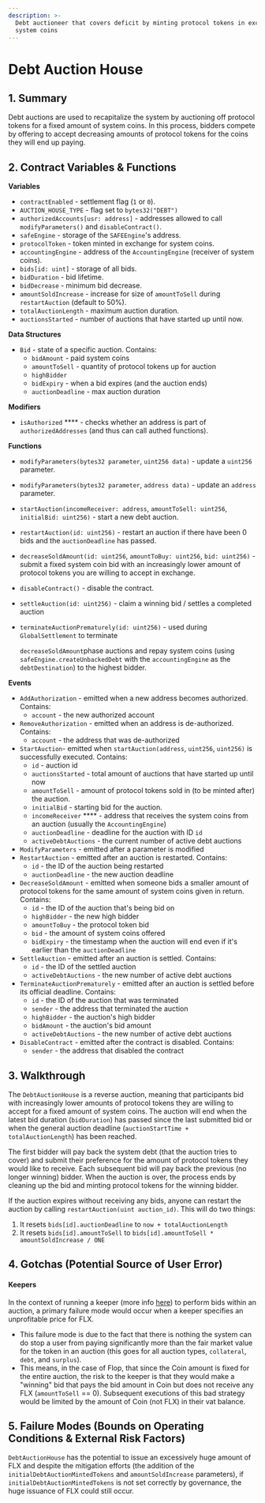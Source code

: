```yaml
---
description: >-
  Debt auctioneer that covers deficit by minting protocol tokens in exchange for
  system coins
---
```


# Debt Auction House

## 1. Summary <a href="#1-introduction-summary" id="1-introduction-summary"></a>

Debt auctions are used to recapitalize the system by auctioning off protocol tokens for a fixed amount of system coins. In this process, bidders compete by offering to accept decreasing amounts of protocol tokens for the coins they will end up paying.

## 2. Contract Variables & Functions <a href="#2-contract-details" id="2-contract-details"></a>

**Variables**

* `contractEnabled` - settlement flag (`1` or `0`).
* `AUCTION_HOUSE_TYPE` - flag set to `bytes32("DEBT")`
* `authorizedAccounts[usr: address]` - addresses allowed to call `modifyParameters()` and `disableContract()`.
* `safeEngine` - storage of the `SAFEEngine`'s address.
* `protocolToken` - token minted in exchange for system coins.
* `accountingEngine` - address of the `AccountingEngine` (receiver of system coins).
* `bids[id: uint]` - storage of all bids.
* `bidDuration` - bid lifetime.
* `bidDecrease` - minimum bid decrease.
* `amountSoldIncrease` - increase for size of `amountToSell` during `restartAuction` (default to 50%).
* `totalAuctionLength` - maximum auction duration.
* `auctionsStarted` - number of auctions that have started up until now.

**Data Structures**

* `Bid` - state of a specific auction. Contains:
  * `bidAmount` - paid system coins
  * `amountToSell` - quantity of protocol tokens up for auction
  * `highBidder`
  * `bidExpiry` - when a bid expires (and the auction ends)
  * `auctionDeadline` - max auction duration

**Modifiers**

* `isAuthorized` **** - checks whether an address is part of `authorizedAddresses` (and thus can call authed functions).

**Functions**

* `modifyParameters(bytes32 parameter`, `uint256 data)` - update a `uint256` parameter.
* `modifyParameters(bytes32 parameter`, `address data)` - update an `address` parameter.
* `startAuction(incomeReceiver: address`, `amountToSell: uint256`, `initialBid: uint256)` - start a new debt auction.
* `restartAuction(id: uint256)` - restart an auction if there have been 0 bids and the `auctionDeadline` has passed.
* `decreaseSoldAmount(id: uint256`, `amountToBuy: uint256`, `bid: uint256)` - submit a fixed system coin bid with an increasingly lower amount of protocol tokens you are willing to accept in exchange.
* `disableContract()` - disable the contract.
* `settleAuction(id: uint256)` - claim a winning bid / settles a completed auction
*   `terminateAuctionPrematurely(id: uint256)` - used during `GlobalSettlement` to terminate&#x20;

    `decreaseSoldAmount`phase auctions and repay system coins (using `safeEngine.createUnbackedDebt` with the `accountingEngine` as the `debtDestination`) to the highest bidder.

**Events**

* `AddAuthorization` - emitted when a new address becomes authorized. Contains:
  * `account` - the new authorized account
* `RemoveAuthorization` - emitted when an address is de-authorized. Contains:
  * `account` - the address that was de-authorized
* `StartAuction`- emitted when `startAuction(address`, `uint256`, `uint256)` is successfully executed. Contains:
  * `id` - auction id
  * `auctionsStarted` - total amount of auctions that have started up until now
  * `amountToSell` - amount of protocol tokens sold  in (to be minted after) the auction.
  * `initialBid` - starting bid for the auction.
  * `incomeReceiver` **** - address that receives the system coins from an auction (usually the `AccountingEngine`)
  * `auctionDeadline` - deadline for the auction with ID `id`
  * `activeDebtAuctions` - the current number of active debt auctions
* `ModifyParameters` - emitted after a parameter is modified
* `RestartAuction` - emitted after an auction is restarted. Contains:
  * `id` - the ID of the auction being restarted
  * `auctionDeadline` - the new auction deadline
* `DecreaseSoldAmount` - emitted when someone bids a smaller amount of protocol tokens for the same amount of system coins given in return. Contains:
  * `id` - the ID of the auction that's being bid on
  * `highBidder` - the new high bidder
  * `amountToBuy` - the protocol token bid
  * `bid` - the amount of system coins offered
  * `bidExpiry` - the timestamp when the auction will end even if it's earlier than the `auctionDeadline`
* `SettleAuction` - emitted after an auction is settled. Contains:
  * `id` - the ID of the settled auction
  * `activeDebtAuctions` - the new number of active debt auctions
* `TerminateAuctionPrematurely` - emitted after an auction is settled before its official deadline. Contains:
  * `id` - the ID of the auction that was terminated
  * `sender` - the address that terminated the auction
  * `highBidder` - the auction's high bidder
  * `bidAmount` - the auction's bid amount
  * `activeDebtAuctions` - the new number of active debt auctions
* `DisableContract` - emitted after the contract is disabled. Contains:
  * `sender` - the address that disabled the contract

## 3. Walkthrough <a href="#3-key-mechanisms-and-concepts" id="3-key-mechanisms-and-concepts"></a>

The `DebtAuctionHouse` is a reverse auction, meaning that participants bid with increasingly lower amounts of protocol tokens they are willing to accept for a fixed amount of system coins. The auction will end when the latest bid duration (`bidDuration`) has passed since the last submitted bid or when the general auction deadline (`auctionStartTime + totalAuctionLength`) has been reached.&#x20;

The first bidder will pay back the system debt (that the auction tries to cover) and submit their preference for the amount of protocol tokens they would like to receive. Each subsequent bid will pay back the previous (no longer winning) bidder. When the auction is over, the process ends by cleaning up the bid and minting protocol tokens for the winning bidder.

If the auction expires without receiving any bids, anyone can restart the auction by calling `restartAuction(uint auction_id)`. This will do two things:

1. It resets `bids[id].auctionDeadline` to `now + totalAuctionLength`
2. It resets `bids[id].amountToSell` to `bids[id].amountToSell * amountSoldIncrease / ONE`&#x20;

## 4. Gotchas (Potential Source of User Error)

#### **Keepers**

In the context of running a keeper (more info [here](https://github.com/reflexer-laps/geb-docs/tree/master/keepers)) to perform bids within an auction, a primary failure mode would occur when a keeper specifies an unprofitable price for FLX.

* This failure mode is due to the fact that there is nothing the system can do stop a user from paying significantly more than the fair market value for the token in an auction (this goes for all auction types, `collateral`, `debt`, and `surplus`).
* This means, in the case of Flop, that since the Coin amount is fixed for the entire auction, the risk to the keeper is that they would make a "winning" bid that pays the bid amount in Coin but does not receive any FLX (`amountToSell` == 0). Subsequent executions of this bad strategy would be limited by the amount of Coin (not FLX) in their vat balance.

## 5. Failure Modes (Bounds on Operating Conditions & External Risk Factors)

`DebtAuctionHouse` has the potential to issue an excessively huge amount of FLX and despite the mitigation efforts (the addition of the `initialDebtAuctionMintedTokens` and `amountSoldIncrease` parameters), if `initialDebtAuctionMintedTokens` is not set correctly by governance, the huge issuance of FLX could still occur.
